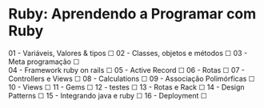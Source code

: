 # Ruby: Aprendendo a Programar com Ruby

01 - Variáveis, Valores & tipos ☐
02 - Classes, objetos e métodos ☐
03 - Meta programação           ☐  
04 - Framework ruby on rails    ☐
05 - Active Record              ☐
06 - Rotas                      ☐
07 - Controllers e Views        ☐
08 - Calculations               ☐
09 - Associação Polimórficas    ☐
10 - Views                      ☐
11 - Gems                       ☐
12 - testes                     ☐
13 - Rotas e Rack               ☐
14 - Design Patterns            ☐
15 - Integrando java e ruby     ☐
16 - Deployment                 ☐
